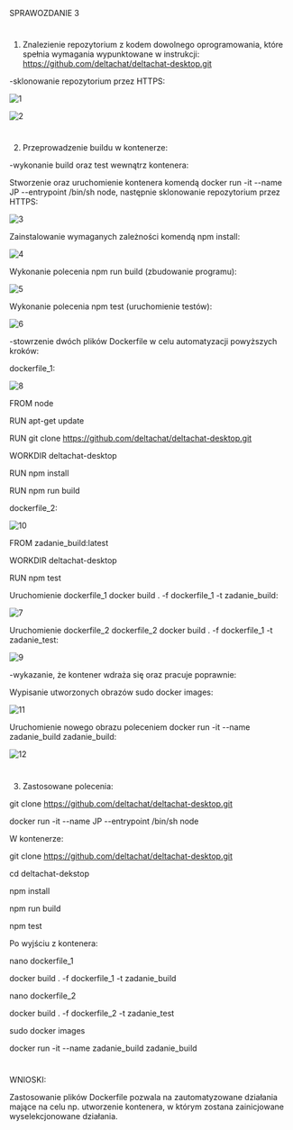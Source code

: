 SPRAWOZDANIE 3

#

1. Znalezienie repozytorium z kodem dowolnego oprogramowania, które spełnia wymagania wypunktowane w instrukcji:
https://github.com/deltachat/deltachat-desktop.git

-sklonowanie repozytorium przez HTTPS:

![1](https://user-images.githubusercontent.com/92218468/160833500-a54c3cc0-4589-4887-9708-2fdcc07d15b7.JPG)

![2](https://user-images.githubusercontent.com/92218468/160833513-b24c8ed1-022c-45df-b1d4-934da803c914.JPG)

#

2. Przeprowadzenie buildu w kontenerze:

-wykonanie build oraz test wewnątrz kontenera:

Stworzenie oraz uruchomienie kontenera komendą docker run -it --name JP --entrypoint /bin/sh node, następnie sklonowanie repozytorium przez HTTPS:

![3](https://user-images.githubusercontent.com/92218468/160833560-f52e1f7c-a0de-48e7-b7a3-e98eb2f7cbbf.JPG)

Zainstalowanie wymaganych zależności komendą npm install:

![4](https://user-images.githubusercontent.com/92218468/160833616-4c291350-1005-4745-97ea-bbe0146af8c9.JPG)

Wykonanie polecenia npm run build (zbudowanie programu):

![5](https://user-images.githubusercontent.com/92218468/160833645-14f5152c-bd36-4a23-ba75-7d640b37e7e7.JPG)


Wykonanie polecenia npm test (uruchomienie testów):

![6](https://user-images.githubusercontent.com/92218468/160833681-45d5fdca-a1e0-427c-b532-d886433999e7.JPG)

-stowrzenie dwóch plików Dockerfile w celu automatyzacji powyższych kroków:


dockerfile_1:

![8](https://user-images.githubusercontent.com/92218468/160833861-87d65eab-e260-4227-bed3-0140927a4a6f.JPG)

FROM node

RUN apt-get update

RUN git clone https://github.com/deltachat/deltachat-desktop.git

WORKDIR deltachat-desktop

RUN npm install

RUN npm run build


dockerfile_2:

![10](https://user-images.githubusercontent.com/92218468/160833895-1f506084-8af5-45ec-8548-33e7bc754385.JPG)

FROM zadanie_build:latest

WORKDIR deltachat-desktop

RUN npm test


Uruchomienie dockerfile_1 docker build . -f dockerfile_1 -t zadanie_build:


![7](https://user-images.githubusercontent.com/92218468/160833786-737ffa70-d500-46e4-aa81-ff26ac1fcaa7.JPG)

Uruchomienie dockerfile_2 dockerfile_2 docker build . -f dockerfile_1 -t zadanie_test:


![9](https://user-images.githubusercontent.com/92218468/160833813-cfe838c5-c26b-443c-ae54-5b3229b2c061.JPG)

-wykazanie, że kontener wdraża się oraz pracuje poprawnie:


Wypisanie utworzonych obrazów sudo docker images:

![11](https://user-images.githubusercontent.com/92218468/160833934-c4b35379-3d59-43cb-b0d1-e69ba6ff9fe0.JPG)

Uruchomienie nowego obrazu poleceniem docker run -it --name zadanie_build zadanie_build:

![12](https://user-images.githubusercontent.com/92218468/160833959-ea57fced-eec5-43a5-914d-864252c6fa20.JPG)

#
3. Zastosowane polecenia:

git clone https://github.com/deltachat/deltachat-desktop.git

docker run -it --name JP --entrypoint /bin/sh node

W kontenerze:

git clone https://github.com/deltachat/deltachat-desktop.git

cd deltachat-dekstop

npm install

npm run build

npm test

Po wyjściu z kontenera:

nano dockerfile_1

docker build . -f dockerfile_1 -t zadanie_build

nano dockerfile_2

docker build . -f dockerfile_2 -t zadanie_test

sudo docker images

docker run -it --name zadanie_build zadanie_build


#
WNIOSKI:

Zastosowanie plików Dockerfile pozwala na zautomatyzowane działania mające na celu np. utworzenie kontenera, w którym zostana zainicjowane wyselekcjonowane działania.
